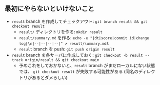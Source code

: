 ## 最初にやらないといけないこと
- `result` branch を作成してチェックアウト: `git branch result && git checkout result`
  - `result/` ディレクトリを作る: `mkdir result`
  - `result/summary.md` を作る: `echo -e "|dt|score|commit id|change log|\n|--|--|--|--|" > result/summary.md`s
  - `result` branch を push: `git push origin result`
- `result` branch を各サーバに作成しておく: `git checkout -b result --track origin/result && git checkout main`
  - 予めこれをしておかないと、`result` branch がまだローカルにない状態では、 `git checkout result` が失敗する可能性がある (同名のディレクトリがあるとダメらしい)
